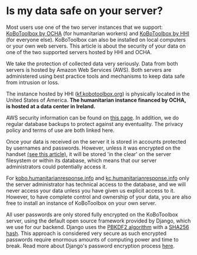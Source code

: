 # Is my data safe on your server?

Most users use one of the two server instances that we support: [KoBoToolbox by OCHA](https://kobo.humanitarianresponse.info/accounts/login/?next=/#/) (for humanitarian workers) and [KoBoToolbox by HHI](https://kf.kobotoolbox.org/accounts/login/?next=/#/) (for everyone else). KoBoToolbox can also be installed on local computers or your own web servers. This article is about the security of your data on one of the two supported servers hosted by HHI and OCHA.
 
We take the protection of collected data very seriously. Data from both servers is hosted by Amazon Web Services (AWS). Both servers are administered using best practice tools and mechanisms to keep data safe from intrusion or loss. 

The instance hosted by HHI ([kf.kobotoolbox.org](kf.kobotoolbox.org)) is physically located in the United States of America. **The humanitarian instance financed by OCHA, is hosted at a data center in Ireland.**

AWS security information can be found on [this page](https://aws.amazon.com/security/). In addition, we do regular database backups to protect against any eventuality. The privacy policy and terms of use are both linked here.
 
Once your data is received on the server it is stored in accounts protected by usernames and passwords. However, unless it was encrypted on the handset [(see this article)](encrypting_forms.md), it will be stored 'in the clear' on the server filesystem or within its database, which means that our server administrators could potentially access it. 

For [kobo.humanitarianresponse.info](https://kobo.humanitarianresponse.info/accounts/login/?next=/#/) and [kc.humanitarianresponse.info](https://kobo.humanitarianresponse.info/accounts/login/?next=/kobocat/#/) only the server administrator has technical access to the database, and we will never access your data unless you have given us explicit access to it. However, to have complete control and ownership of your data, you are also free to install an instance of KoBoToolbox on your own server.

All user passwords are only stored fully encrypted on the KoBoToolbox server, using the default open source framework provided by Django, which we use for our backend. Django uses the [PBKDF2 algorithm](https://en.wikipedia.org/wiki/PBKDF2) with a [SHA256 hash](https://en.wikipedia.org/wiki/SHA-2). This approach is considered very secure as such encrypted passwords require enormous amounts of computing power and time to break. Read more about Django's password encryption process [here](https://docs.djangoproject.com/en/1.8/topics/auth/passwords/).
